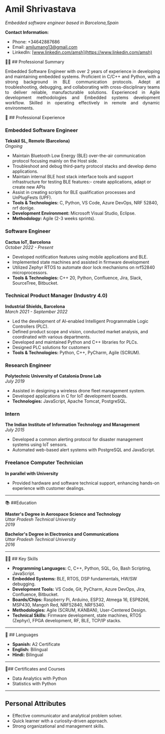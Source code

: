 # Amil Shrivastava
_Embedded software engineer based in Barcelona,Spain_ <br>

**Contact Information:**
- Phone: +34642887686
- Email: [amilumang13@gmail.com](mailto:amilumang13@gmail.com)
- LinkedIn: [www.linkedin.com/amsh](https://www.linkedin.com/amsh)

👨‍💻 ## Professional Summary
<p style="text-align: justify;">
Embedded Software Engineer with over 2 years of experience in developing and maintaining embedded systems. Proficient in C/C++ and Python, with a strong background in BLE communication protocols. Adept at troubleshooting, debugging, and collaborating with cross-disciplinary teams to deliver reliable, manufacturable solutions. Experienced in Agile development methodologies and Embedded systems development workflow. Skilled in operating effectively in remote and dynamic environments.
</p>

💼	## Professional Experience

### Embedded Software Engineer
**Tekskil SL, Remote (Barcelona)**  
*Ongoing*

- Maintain Bluetooth Low Energy (BLE) over-the-air communication protocol focusing mainly on the Host side.
- Troubleshoot and debug third-party protocol stacks and develop demo applications.
- Maintain internal BLE host stack interface tools and support infrastructure for testing BLE features:- create applications, adapt or create new APIs
- Assist in creating scripts for BLE qualification processes and UnPlugFests (UPF).
- **Tools & Technologies:** C, Python, VS Code, Azure DevOps, NRF 52840, nrf donlge. 
- **Development Environment:** Microsoft Visual Studio, Eclipse.
- **Methodology:** Agile (2-3 weeks sprints).

### Software Engineer
**Cactus IoT, Barcelona**  
*October 2022 - Present*

- Developed notification features using mobile applications and BLE.
- Implemented state machines and assisted in firmware development
- Utilized Zephyr RTOS to automate door lock mechanisms on nrf52840 microprocessors.
- **Tools & Technologies:** C++ 20, Python, Confluence, Jira, Slack, SourceTree, Bitbucket.

### Technical Product Manager (Industry 4.0)
**Industrial Shields, Barcelona**  
*March 2021 - September 2022*

- Led the development of AI-enabled Intelligent Programmable Logic Controllers (PLC).
- Defined product scope and vision, conducted market analysis, and coordinated with various departments.
- Developed and maintained Python and C++ libraries for PLCs.
- Designed PLC solutions for customers
- **Tools & Technologies:** Python, C++, PyCharm, Agile (SCRUM).

### Research Engineer
**Polytechnic University of Catalonia Drone Lab**  
*July 2019*

- Assisted in designing a wireless drone fleet management system.
- Developed applications in C for IoT development boards.
- **Technologies:** JavaScript, Apache Tomcat, PostgreSQL.

### Intern
**The Indian Institute of Information Technology and Management**  
*July 2015*

- Developed a common alerting protocol for disaster management systems using IoT sensors.
- Automated web-based alert systems with PostgreSQL and JavaScript.

### Freelance Computer Technician
**In parallel with University**

- Provided hardware and software technical support, enhancing hands-on experience with customer dealings.

---

 📚 ##Education

**Master's Degree in Aerospace Science and Technology**  
*Uttar Pradesh Technical University*  
*2019*

**Bachelor's Degree in Electronics and Communications**  
*Uttar Pradesh Technical University*  
*2016*

---

🧑‍💻 ## Key Skills

- **Programming Languages:** C, C++, Python, SQL, Go, Bash Scripting, JavaScript.
- **Embedded Systems:** BLE, RTOS, DSP fundamentals, HW/SW debugging.
- **Development Tools:** VS Code, Git, PyCharm, Azure DevOps, Jira, Confluence, Bitbucket.
- **Boards/Chips:** Raspberry Pi, Arduino, ESP32, Atmega 16, ESP8266, MSP430, Mangoh Red, NRF52840, NRF5340.
- **Methodologies:** Agile (SCRUM, KANBAN), User-Centered Design.
- **Technical Skills:** Firmware development, state machines, RTOS (Zephyr), FPGA development, RF, BLE, TCP/IP stacks.

---

💬 ## Languages

- **Spanish:** A2 Certificate
- **English:** Bilingual
- **Hindi:** Bilingual

---

📌## Certificates and Courses

- Data Analytics with Python
- Statistics with Python

---

## Personal Attributes

- Effective communicator and analytical problem solver.
- Quick learner with a curiosity-driven approach.
- Strong organizational and management skills.
